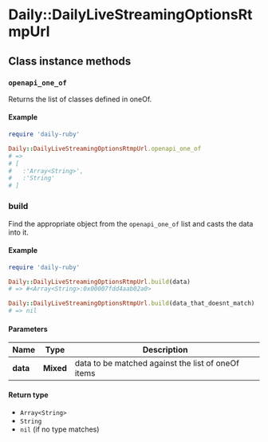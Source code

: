 # Daily::DailyLiveStreamingOptionsRtmpUrl

## Class instance methods

### `openapi_one_of`

Returns the list of classes defined in oneOf.

#### Example

```ruby
require 'daily-ruby'

Daily::DailyLiveStreamingOptionsRtmpUrl.openapi_one_of
# =>
# [
#   :'Array<String>',
#   :'String'
# ]
```

### build

Find the appropriate object from the `openapi_one_of` list and casts the data into it.

#### Example

```ruby
require 'daily-ruby'

Daily::DailyLiveStreamingOptionsRtmpUrl.build(data)
# => #<Array<String>:0x00007fdd4aab02a0>

Daily::DailyLiveStreamingOptionsRtmpUrl.build(data_that_doesnt_match)
# => nil
```

#### Parameters

| Name | Type | Description |
| ---- | ---- | ----------- |
| **data** | **Mixed** | data to be matched against the list of oneOf items |

#### Return type

- `Array<String>`
- `String`
- `nil` (if no type matches)

